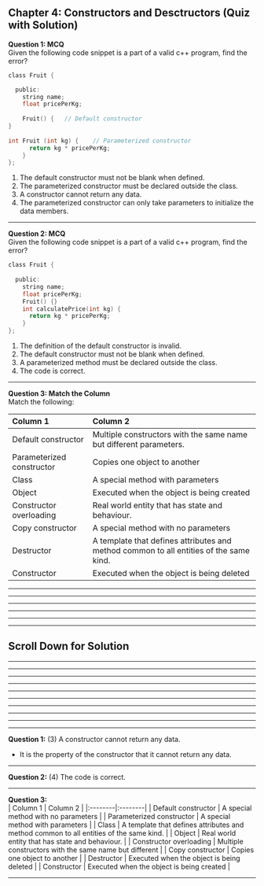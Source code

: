 ## Chapter 4: Constructors and Desctructors (Quiz with Solution)     

__Question 1: MCQ__     
Given the following code snippet is a part of a valid c++ program, find the error? 
```C 
class Fruit {

  public:
    string name;
    float pricePerKg;
 
    Fruit() {	// Default constructor 
}
		
int Fruit (int kg) {	// Parameterized constructor 
      return kg * pricePerKg;
    }
};
``` 
 
1. The default constructor must not be blank when defined. 
2. The parameterized constructor must be declared outside the class. 
3. A constructor cannot return any data. 
4. The parameterized constructor can only take parameters to initialize the data members.

----- 
 
__Question 2: MCQ__     
Given the following code snippet is a part of a valid c++ program, find the error? 
```C 
class Fruit {
 
  public:					
    string name;	
    float pricePerKg;
    Fruit() {}
    int calculatePrice(int kg) {
      return kg * pricePerKg;
    }
};
``` 
 
1. The definition of the default constructor is invalid. 
2. The default constructor must not be blank when defined. 
3. A parameterized method must be declared outside the class. 
4. The code is correct. 

---- 
 
__Question 3: Match the Column__     
Match the following: 

| Column 1 | Column 2 |
|:--------|:--------|
| Default constructor | Multiple constructors with the same name but different parameters. |
| Parameterized constructor |  Copies one object to another |
| Class  |  A special method with parameters |
| Object  |  Executed when the object is being created |
| Constructor overloading  |  Real world entity that has state and behaviour. |
| Copy constructor  |  A special method with no parameters |
| Destructor  |  A template that defines attributes and method common to all entities of the same kind. |
| Constructor  |  Executed when the object is being deleted |

----- 
---- 

----
----
----
----

## Scroll Down for Solution 
----
----
----
----
----
----
----
----
----
----
__Question 1:__ (3) A constructor cannot return any data.   
- It is the property of the constructor that it cannot return any data.    

---- 
__Question 2:__ (4) The code is correct.   

---- 
__Question 3:__   
| Column 1 | Column 2 |
|:--------|:--------|
| Default constructor | A special method with no parameters  |
| Parameterized constructor |  A special method with parameters |
| Class  |  A template that defines attributes and method common to all entities of the same kind. |
| Object  |  Real world entity that has state and behaviour.  |
| Constructor overloading  |  Multiple constructors with the same name but different  |
| Copy constructor  |  Copies one object to another |
| Destructor  |  Executed when the object is being deleted |
| Constructor  |  Executed when the object is being created  |

---- 

